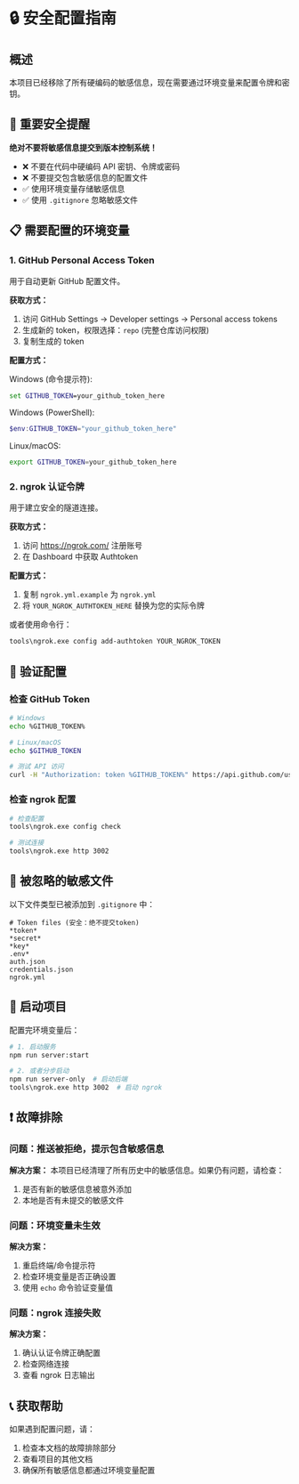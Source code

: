 # 🔒 安全配置指南

## 概述

本项目已经移除了所有硬编码的敏感信息，现在需要通过环境变量来配置令牌和密钥。

## 🚨 重要安全提醒

**绝对不要将敏感信息提交到版本控制系统！**

- ❌ 不要在代码中硬编码 API 密钥、令牌或密码
- ❌ 不要提交包含敏感信息的配置文件
- ✅ 使用环境变量存储敏感信息
- ✅ 使用 `.gitignore` 忽略敏感文件

## 📋 需要配置的环境变量

### 1. GitHub Personal Access Token

用于自动更新 GitHub 配置文件。

**获取方式：**
1. 访问 GitHub Settings → Developer settings → Personal access tokens
2. 生成新的 token，权限选择：`repo` (完整仓库访问权限)
3. 复制生成的 token

**配置方式：**

Windows (命令提示符):
```cmd
set GITHUB_TOKEN=your_github_token_here
```

Windows (PowerShell):
```powershell
$env:GITHUB_TOKEN="your_github_token_here"
```

Linux/macOS:
```bash
export GITHUB_TOKEN=your_github_token_here
```

### 2. ngrok 认证令牌

用于建立安全的隧道连接。

**获取方式：**
1. 访问 https://ngrok.com/ 注册账号
2. 在 Dashboard 中获取 Authtoken

**配置方式：**
1. 复制 `ngrok.yml.example` 为 `ngrok.yml`
2. 将 `YOUR_NGROK_AUTHTOKEN_HERE` 替换为您的实际令牌

或者使用命令行：
```bash
tools\ngrok.exe config add-authtoken YOUR_NGROK_TOKEN
```

## 🔧 验证配置

### 检查 GitHub Token
```bash
# Windows
echo %GITHUB_TOKEN%

# Linux/macOS  
echo $GITHUB_TOKEN

# 测试 API 访问
curl -H "Authorization: token %GITHUB_TOKEN%" https://api.github.com/user
```

### 检查 ngrok 配置
```bash
# 检查配置
tools\ngrok.exe config check

# 测试连接
tools\ngrok.exe http 3002
```

## 📁 被忽略的敏感文件

以下文件类型已被添加到 `.gitignore` 中：

```
# Token files (安全：绝不提交token)
*token*
*secret*
*key*
.env*
auth.json
credentials.json
ngrok.yml
```

## 🚀 启动项目

配置完环境变量后：

```bash
# 1. 启动服务
npm run server:start

# 2. 或者分步启动
npm run server-only  # 启动后端
tools\ngrok.exe http 3002  # 启动 ngrok
```

## ❗ 故障排除

### 问题：推送被拒绝，提示包含敏感信息
**解决方案：** 本项目已经清理了所有历史中的敏感信息。如果仍有问题，请检查：
1. 是否有新的敏感信息被意外添加
2. 本地是否有未提交的敏感文件

### 问题：环境变量未生效
**解决方案：**
1. 重启终端/命令提示符
2. 检查环境变量是否正确设置
3. 使用 `echo` 命令验证变量值

### 问题：ngrok 连接失败
**解决方案：**
1. 确认认证令牌正确配置
2. 检查网络连接
3. 查看 ngrok 日志输出

## 📞 获取帮助

如果遇到配置问题，请：
1. 检查本文档的故障排除部分
2. 查看项目的其他文档
3. 确保所有敏感信息都通过环境变量配置
